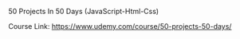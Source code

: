 50 Projects In 50 Days (JavaScript-Html-Css)

Course Link: https://www.udemy.com/course/50-projects-50-days/
